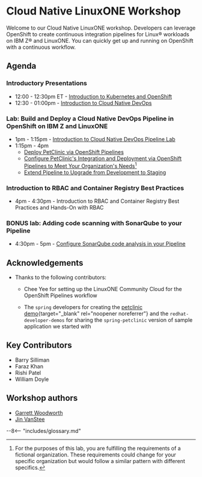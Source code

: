 # Cloud Native LinuxONE Workshop 

Welcome to our Cloud Native LinuxONE workshop. Developers can leverage OpenShift to create continuous integration pipelines for Linux® workloads on IBM Z® and LinuxONE. You can quickly get up and running on OpenShift with a continuous workflow.

## Agenda

### Introductory Presentations

* 12:00 - 12:30pm ET - [Introduction to Kubernetes and OpenShift](presentations/Kubernetes_Openshift_Introduction.pdf)
* 12:30 - 01:00pm - [Introduction to Cloud Native DevOps](presentations/cloud_native_devops_introduction.pdf)

### Lab: Build and Deploy a Cloud Native DevOps Pipeline in OpenShift on IBM Z and LinuxONE

* 1pm - 1:15pm - [Introduction to Cloud Native DevOps Pipeline Lab](introduction.md)
* 1:15pm - 4pm
    * [Deploy PetClinic via OpenShift Pipelines](build-and-deploy/build_overview.md)
    * [Configure PetClinic's Integration and Deployment via OpenShift Pipelines to Meet Your Organization's Needs](full-dev-pipeline/configure_overview.md)[^1]
    * [Extend Pipeline to Upgrade from Development to Staging](application-promotion/promote_overview.md)

[^1]: For the purposes of this lab, you are fulfilling the requirements of a fictional organization. These requirements could change for your specific organization but would follow a similar pattern with different specifics.

### Introduction to RBAC and Container Registry Best Practices

* 4pm - 4:30pm - Introduction to RBAC and Container Registry Best Practices and Hands-On with RBAC

### BONUS lab: Adding code scanning with SonarQube to your Pipeline

* 4:30pm - 5pm - [Configure SonarQube code analysis in your Pipeline](devsecops/devsecops.md)

## Acknowledgements
* Thanks to the following contributors:

    - Chee Yee for setting up the LinuxONE Community Cloud for the OpenShift Pipelines workflow

    - The `spring` developers for creating the [petclinic demo](https://projects.spring.io/spring-petclinic/){target="_blank" rel="noopener noreferrer"} and the `redhat-developer-demos` for sharing the `spring-petclinic` version of sample application we started with

## Key Contributors
* Barry Silliman
* Faraz Khan
* Rishi Patel
* William Doyle

## Workshop authors
* [Garrett Woodworth](mailto:garrett.lee.woodworth@ibm.com)
* [Jin VanStee](mailto:jinxiong@us.ibm.com)

--8<-- "includes/glossary.md"
